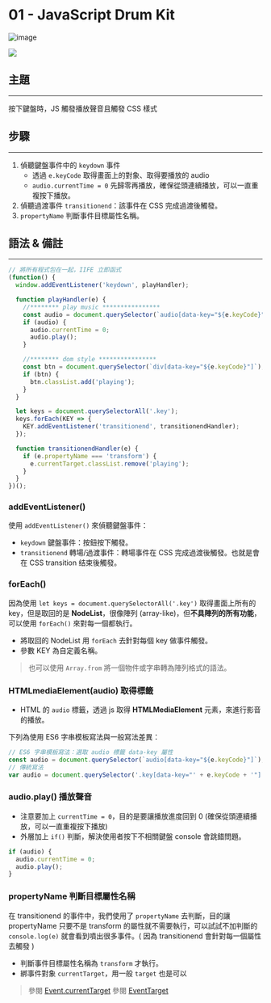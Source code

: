 # 01 - JavaScript Drum Kit

![image](https://img.shields.io/badge/JavaScript30-exercise-brightgreen.svg)

![](https://images2.imgbox.com/5b/d3/1gqCMN9Z_o.jpg)

## 主題

---

按下鍵盤時，JS 觸發播放聲音且觸發 CSS 樣式

## 步驟

---

1. 偵聽鍵盤事件中的 `keydown` 事件
   - 透過 `e.keyCode` 取得畫面上的對象、取得要播放的 audio
   - `audio.currentTime = 0` 先歸零再播放，確保從頭連續播放，可以一直重複按下播放。
2. 偵聽過渡事件 `transitionend`：該事件在 CSS 完成過渡後觸發。
3. `propertyName` 判斷事件目標屬性名稱。

## 語法 & 備註

---

```js
// 將所有程式包在一起，IIFE 立即函式
(function() {
  window.addEventListener('keydown', playHandler);

  function playHandler(e) {
    //******** play music ****************
    const audio = document.querySelector(`audio[data-key="${e.keyCode}"]`);
    if (audio) {
      audio.currentTime = 0;
      audio.play();
    }

    //******** dom style ****************
    const btn = document.querySelector(`div[data-key="${e.keyCode}"]`);
    if (btn) {
      btn.classList.add('playing');
    }
  }

  let keys = document.querySelectorAll('.key');
  keys.forEach(KEY => {
    KEY.addEventListener('transitionend', transitionendHandler);
  });

  function transitionendHandler(e) {
    if (e.propertyName === 'transform') {
      e.currentTarget.classList.remove('playing');
    }
  }
})();
```

### addEventListener()

使用 `addEventListener()` 來偵聽鍵盤事件：

- `keydown` 鍵盤事件：按鈕按下觸發。
- `transitionend` 轉場/過渡事件：轉場事件在 CSS 完成過渡後觸發。也就是會在 CSS transition 结束後觸發。

### forEach()

因為使用 `let keys = document.querySelectorAll('.key')` 取得畫面上所有的 key，但是取回的是 **NodeList**，很像陣列 (array-like)，但**不具陣列的所有功能**，可以使用 `forEach()` 來對每一個都執行。

- 將取回的 NodeList 用 `forEach` 去針對每個 key 做事件觸發。
- 參數 KEY 為自定義名稱。

> 也可以使用 `Array.from` 將一個物件或字串轉為陣列格式的語法。

### HTMLmediaElement(audio) 取得標籤

- HTML 的 `audio` 標籤，透過 js 取得 **HTMLMediaElement** 元素，來進行影音的播放。

下列為使用 ES6 字串模板寫法與一般寫法差異：

```js
// ES6 字串模板寫法：選取 audio 標籤 data-key 屬性
const audio = document.querySelector(`audio[data-key="${e.keyCode}"]`);
// 傳統寫法
var audio = document.querySelector('.key[data-key="' + e.keyCode + '"]');
```

### audio.play() 播放聲音

- 注意要加上 `currentTime = 0`，目的是要讓播放進度回到 0 (確保從頭連續播放，可以一直重複按下播放)
- 外層加上 `if()` 判斷，解決使用者按下不相關鍵盤 console 會跳錯問題。

```js
if (audio) {
  audio.currentTime = 0;
  audio.play();
}
```

### propertyName 判斷目標屬性名稱

在 transitionend 的事件中，我們使用了 `propertyName` 去判斷，目的讓 propertyName 只要不是 transform 的屬性就不需要執行，可以試試不加判斷的 `console.log(e)` 就會看到噴出很多事件。( 因為 transitionend 會針對每一個屬性去觸發 )

- 判斷事件目標屬性名稱為 `transform` 才執行。
- 綁事件對象 `currentTarget`，用一般 `target` 也是可以

> 參閱 [Event​.current​Target](https://developer.mozilla.org/zh-TW/docs/Web/API/Event/currentTarget)
> 參閱 [Event​Target](https://developer.mozilla.org/zh-TW/docs/Web/API/EventTarget)
